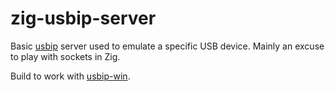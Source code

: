 # zig-usbip-server

Basic [usbip](http://usbip.sourceforge.net/) server used to emulate a specific
USB device. Mainly an excuse to play with sockets in Zig.

Build to work with [usbip-win](https://github.com/cezanne/usbip-win).
